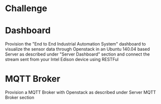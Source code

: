 # Challenge

# Dashboard

Provision the "End to End Industrial Automation System" dashboard to visualize the sensor data through Openstack in an Ubuntu 140.04 based Server as described under "Server Dashboard" section and connect the stream sent from your Intel Edison device using RESTFul 

# MQTT Broker

Provision a MQTT Broker with Openstack as described under Server MQTT Broker section


